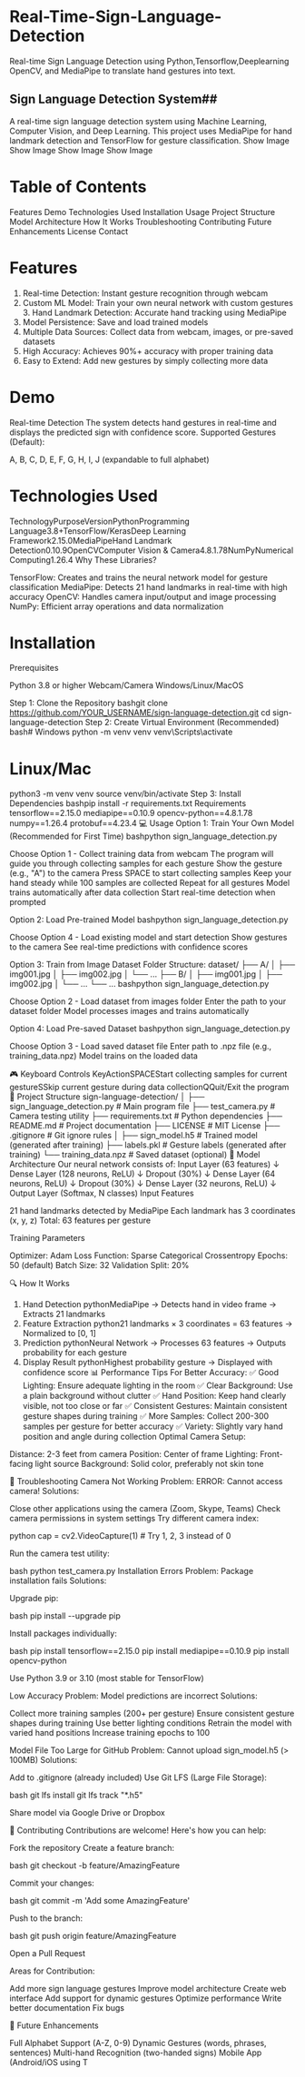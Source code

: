 # Real-Time-Sign-Language-Detection
Real-time Sign Language Detection using Python,Tensorflow,Deeplearning OpenCV, and MediaPipe to translate hand gestures into text.
 ## Sign Language Detection System##
 

A real-time sign language detection system using Machine Learning, Computer Vision, and Deep Learning. This project uses MediaPipe for hand landmark detection and TensorFlow for gesture classification.
Show Image
Show Image
Show Image
Show Image
 
 # Table of Contents

Features
Demo
Technologies Used
Installation
Usage
Project Structure
Model Architecture
How It Works
Troubleshooting
Contributing
Future Enhancements
License
Contact

 # Features

 1. Real-time Detection: Instant gesture recognition through webcam
 2. Custom ML Model: Train your own neural network with custom gestures
️ 3. Hand Landmark Detection: Accurate hand tracking using MediaPipe
 4. Model Persistence: Save and load trained models
 5. Multiple Data Sources: Collect data from webcam, images, or pre-saved datasets
 6. High Accuracy: Achieves 90%+ accuracy with proper training data 
7. Easy to Extend: Add new gestures by simply collecting more data

# Demo

Real-time Detection
The system detects hand gestures in real-time and displays the predicted sign with confidence score.
Supported Gestures (Default):

A, B, C, D, E, F, G, H, I, J (expandable to full alphabet)

# Technologies Used
TechnologyPurposeVersionPythonProgramming Language3.8+TensorFlow/KerasDeep Learning Framework2.15.0MediaPipeHand Landmark Detection0.10.9OpenCVComputer Vision & Camera4.8.1.78NumPyNumerical Computing1.26.4
Why These Libraries?

TensorFlow: Creates and trains the neural network model for gesture classification
MediaPipe: Detects 21 hand landmarks in real-time with high accuracy
OpenCV: Handles camera input/output and image processing
NumPy: Efficient array operations and data normalization

# Installation
Prerequisites

Python 3.8 or higher
Webcam/Camera
Windows/Linux/MacOS

Step 1: Clone the Repository
bashgit clone https://github.com/YOUR_USERNAME/sign-language-detection.git
cd sign-language-detection
Step 2: Create Virtual Environment (Recommended)
bash# Windows
python -m venv venv
venv\Scripts\activate

# Linux/Mac
python3 -m venv venv
source venv/bin/activate
Step 3: Install Dependencies
bashpip install -r requirements.txt
Requirements
tensorflow==2.15.0
mediapipe==0.10.9
opencv-python==4.8.1.78
numpy==1.26.4
protobuf==4.23.4
💻 Usage
Option 1: Train Your Own Model (Recommended for First Time)
bashpython sign_language_detection.py

Choose Option 1 - Collect training data from webcam
The program will guide you through collecting samples for each gesture
Show the gesture (e.g., "A") to the camera
Press SPACE to start collecting samples
Keep your hand steady while 100 samples are collected
Repeat for all gestures
Model trains automatically after data collection
Start real-time detection when prompted

Option 2: Load Pre-trained Model
bashpython sign_language_detection.py

Choose Option 4 - Load existing model and start detection
Show gestures to the camera
See real-time predictions with confidence scores

Option 3: Train from Image Dataset
Folder Structure:
dataset/
  ├── A/
  │   ├── img001.jpg
  │   ├── img002.jpg
  │   └── ...
  ├── B/
  │   ├── img001.jpg
  │   ├── img002.jpg
  │   └── ...
  └── ...
bashpython sign_language_detection.py

Choose Option 2 - Load dataset from images folder
Enter the path to your dataset folder
Model processes images and trains automatically

Option 4: Load Pre-saved Dataset
bashpython sign_language_detection.py

Choose Option 3 - Load saved dataset file
Enter path to .npz file (e.g., training_data.npz)
Model trains on the loaded data

🎮 Keyboard Controls
KeyActionSPACEStart collecting samples for current gestureSSkip current gesture during data collectionQQuit/Exit the program
📁 Project Structure
sign-language-detection/
│
├── sign_language_detection.py    # Main program file
├── test_camera.py                 # Camera testing utility
├── requirements.txt               # Python dependencies
├── README.md                      # Project documentation
├── LICENSE                        # MIT License
├── .gitignore                     # Git ignore rules
│
├── sign_model.h5                  # Trained model (generated after training)
├── labels.pkl                     # Gesture labels (generated after training)
└── training_data.npz              # Saved dataset (optional)
🧠 Model Architecture
Our neural network consists of:
Input Layer (63 features)
    ↓
Dense Layer (128 neurons, ReLU)
    ↓
Dropout (30%)
    ↓
Dense Layer (64 neurons, ReLU)
    ↓
Dropout (30%)
    ↓
Dense Layer (32 neurons, ReLU)
    ↓
Output Layer (Softmax, N classes)
Input Features

21 hand landmarks detected by MediaPipe
Each landmark has 3 coordinates (x, y, z)
Total: 63 features per gesture

Training Parameters

Optimizer: Adam
Loss Function: Sparse Categorical Crossentropy
Epochs: 50 (default)
Batch Size: 32
Validation Split: 20%

🔍 How It Works
1. Hand Detection
pythonMediaPipe → Detects hand in video frame → Extracts 21 landmarks
2. Feature Extraction
python21 landmarks × 3 coordinates = 63 features → Normalized to [0, 1]
3. Prediction
pythonNeural Network → Processes 63 features → Outputs probability for each gesture
4. Display Result
pythonHighest probability gesture → Displayed with confidence score
📊 Performance Tips
For Better Accuracy:
✅ Good Lighting: Ensure adequate lighting in the room
✅ Clear Background: Use a plain background without clutter
✅ Hand Position: Keep hand clearly visible, not too close or far
✅ Consistent Gestures: Maintain consistent gesture shapes during training
✅ More Samples: Collect 200-300 samples per gesture for better accuracy
✅ Variety: Slightly vary hand position and angle during collection
Optimal Camera Setup:

Distance: 2-3 feet from camera
Position: Center of frame
Lighting: Front-facing light source
Background: Solid color, preferably not skin tone

🐛 Troubleshooting
Camera Not Working
Problem: ERROR: Cannot access camera!
Solutions:

Close other applications using the camera (Zoom, Skype, Teams)
Check camera permissions in system settings
Try different camera index:

python   cap = cv2.VideoCapture(1)  # Try 1, 2, 3 instead of 0

Run the camera test utility:

bash   python test_camera.py
Installation Errors
Problem: Package installation fails
Solutions:

Upgrade pip:

bash   pip install --upgrade pip

Install packages individually:

bash   pip install tensorflow==2.15.0
   pip install mediapipe==0.10.9
   pip install opencv-python

Use Python 3.9 or 3.10 (most stable for TensorFlow)

Low Accuracy
Problem: Model predictions are incorrect
Solutions:

Collect more training samples (200+ per gesture)
Ensure consistent gesture shapes during training
Use better lighting conditions
Retrain the model with varied hand positions
Increase training epochs to 100

Model File Too Large for GitHub
Problem: Cannot upload sign_model.h5 (> 100MB)
Solutions:

Add to .gitignore (already included)
Use Git LFS (Large File Storage):

bash   git lfs install
   git lfs track "*.h5"

Share model via Google Drive or Dropbox

🤝 Contributing
Contributions are welcome! Here's how you can help:

Fork the repository
Create a feature branch:

bash   git checkout -b feature/AmazingFeature

Commit your changes:

bash   git commit -m 'Add some AmazingFeature'

Push to the branch:

bash   git push origin feature/AmazingFeature

Open a Pull Request

Areas for Contribution:

Add more sign language gestures
Improve model architecture
Create web interface
Add support for dynamic gestures
Optimize performance
Write better documentation
Fix bugs

🚀 Future Enhancements

 Full Alphabet Support (A-Z, 0-9)
 Dynamic Gestures (words, phrases, sentences)
 Multi-hand Recognition (two-handed signs)
 Mobile App (Android/iOS using T
